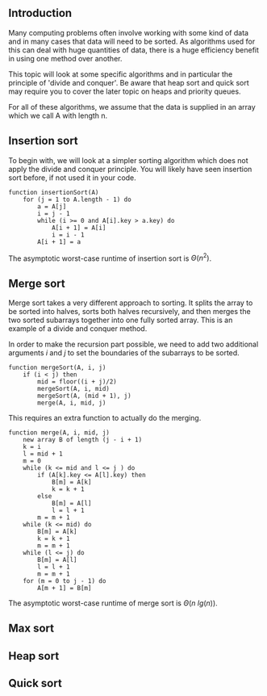 ## Introduction

Many computing problems often involve working with some kind of data and in many cases that data will need to be sorted. As algorithms used for this can deal with huge quantities of data, there is a huge efficiency benefit in using one method over another.

This topic will look at some specific algorithms and in particular the principle of 'divide and conquer'. Be aware that heap sort and quick sort may require you to cover the later topic on heaps and priority queues.

For all of these algorithms, we assume that the data is supplied in an array which we call A with length n.

## Insertion sort

To begin with, we will look at a simpler sorting algorithm which does not apply the divide and conquer principle. You will likely have seen insertion sort before, if not used it in your code.

```
function insertionSort(A)
    for (j = 1 to A.length - 1) do
        a = A[j]
        i = j - 1
        while (i >= 0 and A[i].key > a.key) do
            A[i + 1] = A[i]
            i = i - 1
        A[i + 1] = a
```

The asymptotic worst-case runtime of insertion sort is $\Theta(n^2)$.

## Merge sort

Merge sort takes a very different approach to sorting. It splits the array to be sorted into halves, sorts both halves recursively, and then merges the two sorted subarrays together into one fully sorted array. This is an example of a divide and conquer method.

In order to make the recursion part possible, we need to add two additional arguments $i$ and $j$ to set the boundaries of the subarrays to be sorted.

```
function mergeSort(A, i, j)
    if (i < j) then
        mid = floor((i + j)/2)
        mergeSort(A, i, mid)
        mergeSort(A, (mid + 1), j)
        merge(A, i, mid, j)
```

This requires an extra function to actually do the merging.

```
function merge(A, i, mid, j)
    new array B of length (j - i + 1)
    k = i
    l = mid + 1
    m = 0
    while (k <= mid and l <= j ) do
        if (A[k].key <= A[l].key) then
            B[m] = A[k]
            k = k + 1
        else
            B[m] = A[l]
            l = l + 1
        m = m + 1
    while (k <= mid) do
        B[m] = A[k]
        k = k + 1
        m = m + 1
    while (l <= j) do
        B[m] = A[l]
        l = l + 1
        m = m + 1
    for (m = 0 to j - 1) do
        A[m + 1] = B[m]
```

The asymptotic worst-case runtime of merge sort is $\Theta(n \text{ } lg(n))$.

## Max sort

## Heap sort

## Quick sort
